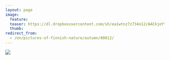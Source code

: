 ```yaml
---
layout: page
image:
  feature:
  teaser: https://dl.dropboxusercontent.com/sh/ea1wtnz7z734o12/AACkjeYtDqKLhUHPrrpkylVGa/luontokuvat/syksy/IMG_20130907_203650-245px.jpg
  thumb:
redirect_from:
  - /en/pictures-of-finnish-nature/autumn/00012/
---
```


[![](https://dl.dropboxusercontent.com/sh/ea1wtnz7z734o12/AABW4Ed2iL2UiUJMYjeX4rhLa/luontokuvat/syksy/IMG_20130907_203650-800px.jpg)](https://dl.dropboxusercontent.com/sh/ea1wtnz7z734o12/AAC-0wxdlunw77h7GWG0e0tta/luontokuvat/syksy/IMG_20130907_203650.jpg)

